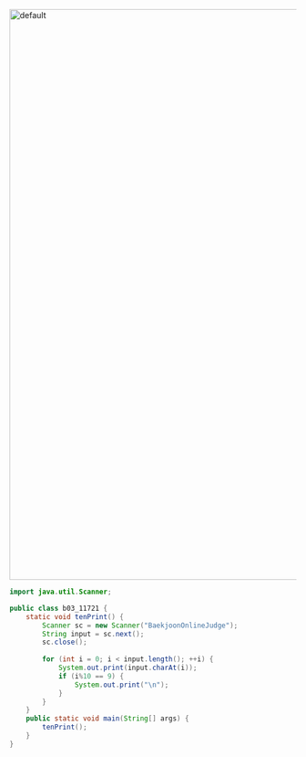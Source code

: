 <img width="1000" alt="default" 
src="https://user-images.githubusercontent.com/29402714/43456799-cb9bab50-94ff-11e8-92c3-200de37cee81.png">

```java
import java.util.Scanner;

public class b03_11721 {
	static void tenPrint() {
		Scanner sc = new Scanner("BaekjoonOnlineJudge");
		String input = sc.next();
        sc.close();
        
        for (int i = 0; i < input.length(); ++i) {
            System.out.print(input.charAt(i));
            if (i%10 == 9) {
                System.out.print("\n");
            }
        }		
	}
	public static void main(String[] args) {
		tenPrint();
	}
}
```
